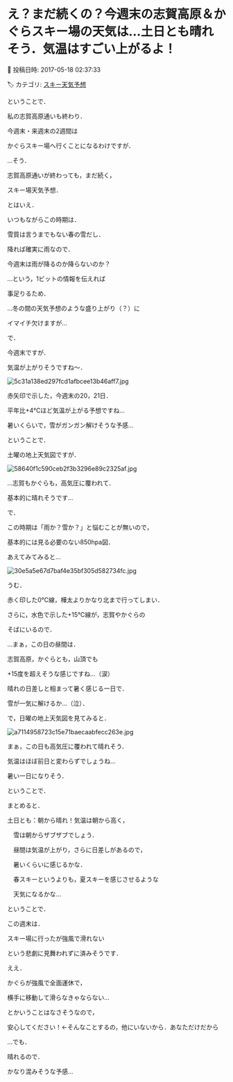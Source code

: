 # え？まだ続くの？今週末の志賀高原＆かぐらスキー場の天気は…土日とも晴れそう．気温はすごい上がるよ！

📅 投稿日時: 2017-05-18 02:37:33

🏷️ カテゴリ: [スキー天気予想](c6554f5c3c106093b511a8daae23757e8.md)

ということで．


私の志賀高原通いも終わり．


今週末・来週末の2週間は


かぐらスキー場へ行くことになるわけですが．





…そう．


志賀高原通いが終わっても，まだ続く，


スキー場天気予想．





とはいえ．


いつもながらこの時期は．


雪質は言うまでもない春の雪だし．


降れば確実に雨なので．





今週末は雨が降るのか降らないのか？


…という，1ビットの情報を伝えれば


事足りるため．


…冬の間の天気予想のような盛り上がり（？）に


イマイチ欠けますが…





で．


今週末ですが．


気温が上がりそうですね～．




![5c31a138ed297fcd1afbcee13b46aff7.jpg](images/5c31a138ed297fcd1afbcee13b46aff7.jpg)




赤矢印で示した，今週末の20，21日．


平年比+4℃ほど気温が上がる予想ですね…


暑いくらいで，雪がガンガン解けそうな予感…





ということで．


土曜の地上天気図ですが．




![58640f1c590ceb2f3b3296e89c2325af.jpg](images/58640f1c590ceb2f3b3296e89c2325af.jpg)




…志賀もかぐらも，高気圧に覆われて．


基本的に晴れそうです…





で．


この時期は「雨か？雪か？」と悩むことが無いので，


基本的には見る必要のない850hpa図．


あえてみてみると…




![30e5a5e67d7baf4e35bf305d582734fc.jpg](images/30e5a5e67d7baf4e35bf305d582734fc.jpg)




うむ．


赤く印した0℃線，樺太よりかなり北まで行ってしまい．


さらに，水色で示した+15℃線が，志賀やかぐらの


そばにいるので．


…まぁ，この日の昼間は．


志賀高原，かぐらとも，山頂でも


+15度を超えそうな感じですね…（涙）


晴れの日差しと相まって暑く感じる一日で．


雪が一気に解けるか…（泣）．





で，日曜の地上天気図を見てみると．




![a7114958723c15e71baecaabfecc263e.jpg](images/a7114958723c15e71baecaabfecc263e.jpg)




まぁ，この日も高気圧に覆われて晴れそう．


気温はほぼ前日と変わらずでしょうね…


暑い一日になりそう．





ということで．


まとめると．





土日とも：朝から晴れ！気温は朝から高く，


　雪は朝からザブザブでしょう．


　昼間は気温が上がり，さらに日差しがあるので，


　暑いくらいに感じるかな．


　春スキーというよりも，夏スキーを感じさせるような


　天気になるかな…





ということで．


この週末は．


スキー場に行ったが強風で滑れない


という悲劇に見舞われずに済みそうです．


ええ．


かぐらが強風で全面運休で，


横手に移動して滑らなきゃならない…


とかいうことはなさそうなので，


安心してください！←そんなことするの，他にいないから．あなただけだから





…でも．


晴れるので．


かなり混みそうな予感…
